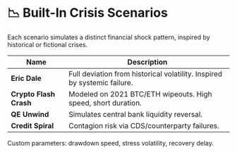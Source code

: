 # 📉 Built-In Crisis Scenarios

Each scenario simulates a distinct financial shock pattern, inspired by historical or fictional crises.

| Name               | Description |
|--------------------|-------------|
| **Eric Dale**      | Full deviation from historical volatility. Inspired by systemic failure. |
| **Crypto Flash Crash** | Modeled on 2021 BTC/ETH wipeouts. High speed, short duration. |
| **QE Unwind**      | Simulates central bank liquidity reversal. |
| **Credit Spiral**  | Contagion risk via CDS/counterparty failures. |

Custom parameters: drawdown speed, stress volatility, recovery delay.